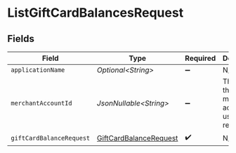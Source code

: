 # ListGiftCardBalancesRequest


## Fields

| Field                                                                       | Type                                                                        | Required                                                                    | Description                                                                 |
| --------------------------------------------------------------------------- | --------------------------------------------------------------------------- | --------------------------------------------------------------------------- | --------------------------------------------------------------------------- |
| `applicationName`                                                           | *Optional\<String>*                                                         | :heavy_minus_sign:                                                          | N/A                                                                         |
| `merchantAccountId`                                                         | *JsonNullable\<String>*                                                     | :heavy_minus_sign:                                                          | The ID of the merchant account to use for this request.                     |
| `giftCardBalanceRequest`                                                    | [GiftCardBalanceRequest](../../models/components/GiftCardBalanceRequest.md) | :heavy_check_mark:                                                          | N/A                                                                         |